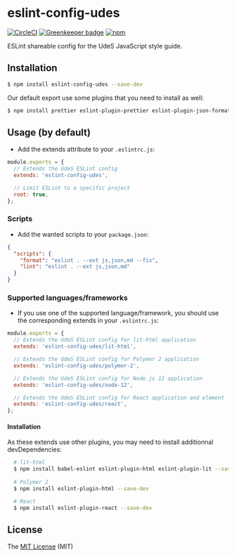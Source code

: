 # eslint-config-udes

[![CircleCI](https://circleci.com/gh/UdeS-STI/eslint-config-udes.svg?style=svg)](https://circleci.com/gh/UdeS-STI/eslint-config-udes)
[![Greenkeeper badge](https://badges.greenkeeper.io/UdeS-STI/eslint-config-udes.svg)](https://greenkeeper.io/)
[![npm](https://img.shields.io/npm/v/eslint-config-udes.svg?style=flat-square)](https://www.npmjs.com/package/eslint-config-udes)

ESLint shareable config for the UdeS JavaScript style guide.

## Installation
```bash
$ npm install eslint-config-udes --save-dev
```

Our default export use some plugins that you need to install as well:
```bash
$ npm install prettier eslint-plugin-prettier eslint-plugin-json-format eslint-plugin-markdown --save-dev
```

## Usage (by default)
- Add the extends attribute to your `.eslintrc.js`:

```js
module.exports = {
  // Extends the UdeS ESLint config
  extends: 'eslint-config-udes',

  // Limit ESLint to a specific project
  root: true,
};
```

### Scripts
- Add the wanted scripts to your `package.json`:
```json
{ 
  "scripts": {
    "format": "eslint . --ext js,json,md --fix",
    "lint": "eslint . --ext js,json,md"
  }
}
```

### Supported languages/frameworks
- If you use one of the supported language/framework, you should use the corresponding extends in your `.eslintrc.js`:
```js
module.exports = {
  // Extends the UdeS ESLint config for lit-html application
  extends: 'eslint-config-udes/lit-html',

  // Extends the UdeS ESLint config for Polymer 2 application
  extends: 'eslint-config-udes/polymer-2',

  // Extends the UdeS ESLint config for Node.js 12 application
  extends: 'eslint-config-udes/node-12',

  // Extends the UdeS ESLint config for React application and element
  extends: 'eslint-config-udes/react',
};
```

#### Installation
As these extends use other plugins, you may need to install additionnal devDependencies:

```bash
  # lit-html
  $ npm install babel-eslint eslint-plugin-html eslint-plugin-lit --save-dev
  
  # Polymer 2
  $ npm install eslint-plugin-html --save-dev

  # React
  $ npm install eslint-plugin-react --save-dev
```

## License
The [MIT License][1] (MIT)

[1]: https://opensource.org/licenses/MIT
